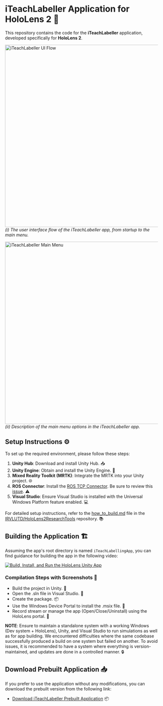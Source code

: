 # iTeachLabeller Application for HoloLens 2 🦾

This repository contains the code for the **iTeachLabeller** application, developed specifically for **HoloLens 2**.

<img src="https://irvlutd.github.io/iTeach/assets/images/iteach/iteach-app-select-to-main-menu-2x2.webp" alt="iTeachLabeller UI Flow" width="600"/>  <br>
*(i) The user interface flow of the iTeachLabeller app, from startup to the main menu.*

<img src="https://irvlutd.github.io/iTeach/assets/images/iteach/iTeach-main.menu.jpg" alt="iTeachLabeller Main Menu" width="600"/>  <br>
*(ii) Description of the main menu options in the iTeachLabeller app.*


## Setup Instructions ⚙️

To set up the required environment, please follow these steps:

1. **Unity Hub**: Download and install Unity Hub. 📥
2. **Unity Engine**: Obtain and install the Unity Engine. 🔧
3. **Mixed Reality Toolkit (MRTK)**: Integrate the MRTK into your Unity project. 🌐
4. **ROS Connector**: Install the [ROS TCP Connector](https://github.com/Unity-Technologies/ROS-TCP-Connector). Be sure to review this [issue](https://github.com/Unity-Technologies/ROS-TCP-Endpoint/issues/82). ⚠️
5. **Visual Studio**: Ensure Visual Studio is installed with the Universal Windows Platform feature enabled. 💻

For detailed setup instructions, refer to the [how_to_build.md](https://github.com/IRVLUTD/HoloLens2ResearchTools/blob/main/docs/how_to_build.md) file in the [IRVLUTD/HoloLens2ResearchTools](https://github.com/IRVLUTD/HoloLens2ResearchTools/tree/main) repository. 📚

## Building the Application 🏗️

Assuming the app's root directory is named `iTeachLabellingApp`, you can find guidance for building the app in the following video:

[![Build, Install, and Run the HoloLens Unity App](https://img.youtube.com/vi/kvzMAMyluJU/0.jpg)](https://www.youtube.com/watch?v=kvzMAMyluJU)


### Compilation Steps with Screenshots 📸
- Build the project in Unity. 🔨
- Open the .sln file in Visual Studio. 📂
- Create the package. 📦
- Use the Windows Device Portal to install the .msix file. 🚀
- Record stream or manage the app (Open/Close/Uninstall) using the HoloLens portal. 📱

**NOTE**: Ensure to maintain a standalone system with a working Windows (Dev system + HoloLens), Unity, and Visual Studio to run simulations as well as for app building. We encountered difficulties where the same codebase successfully produced a build on one system but failed on another. To avoid issues, it is recommended to have a system where everything is version-maintained, and updates are done in a controlled manner. 🔒

## Download Prebuilt Application 📥

If you prefer to use the application without any modifications, you can download the prebuilt version from the following link:

- [Download iTeachLabeller Prebuilt Application](https://utdallas.box.com/v/iTeachLabellerApp) 📦
